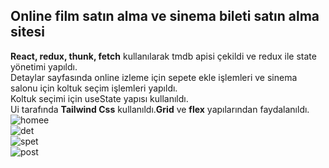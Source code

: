 ## Online film satın alma ve sinema bileti satın alma sitesi
**React, redux, thunk, fetch** kullanılarak tmdb apisi çekildi ve redux ile state yönetimi yapıldı. <br/>
Detaylar sayfasında online izleme için sepete ekle işlemleri ve sinema salonu için koltuk seçim işlemleri yapıldı.<br/> 
Koltuk seçimi için useState yapısı kullanıldı.<br/>
Ui tarafında **Tailwind Css** kullanıldı.**Grid** ve **flex** yapılarından faydalanıldı. <br/>
![homee](https://github.com/sergentrkmdg/movie/assets/100048841/214983a1-93b3-4856-b8e3-3d5b25182f2a) <br/>
![det](https://github.com/sergentrkmdg/movie/assets/100048841/e4abfc1d-e65d-4750-8e21-9a472175d69f)<br/>
![spet](https://github.com/sergentrkmdg/movie/assets/100048841/4c458887-4941-4e17-af9f-4f95bd5df8ce)<br/>
![post](https://github.com/sergentrkmdg/movie/assets/100048841/b2a82440-8574-492b-8569-3b96086cdc68)




